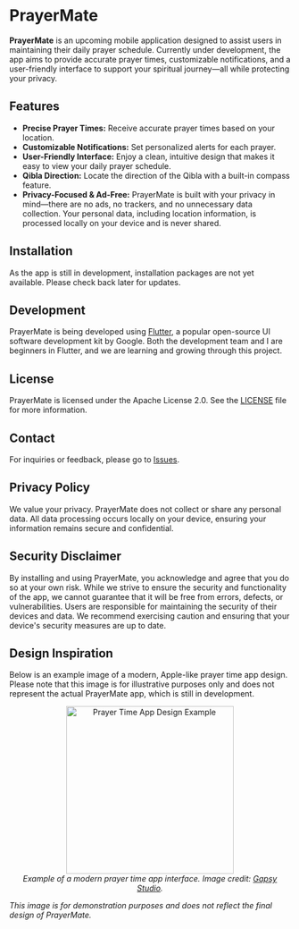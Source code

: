 # PrayerMate

**PrayerMate** is an upcoming mobile application designed to assist users in maintaining their daily prayer schedule. Currently under development, the app aims to provide accurate prayer times, customizable notifications, and a user-friendly interface to support your spiritual journey—all while protecting your privacy.

## Features

- **Precise Prayer Times:** Receive accurate prayer times based on your location.
- **Customizable Notifications:** Set personalized alerts for each prayer.
- **User-Friendly Interface:** Enjoy a clean, intuitive design that makes it easy to view your daily prayer schedule.
- **Qibla Direction:** Locate the direction of the Qibla with a built-in compass feature.
- **Privacy-Focused & Ad-Free:** PrayerMate is built with your privacy in mind—there are no ads, no trackers, and no unnecessary data collection. Your personal data, including location information, is processed locally on your device and is never shared.

## Installation

As the app is still in development, installation packages are not yet available. Please check back later for updates.

## Development

PrayerMate is being developed using [Flutter](https://flutter.dev/), a popular open-source UI software development kit by Google. Both the development team and I are beginners in Flutter, and we are learning and growing through this project.

## License

PrayerMate is licensed under the Apache License 2.0. See the [LICENSE](LICENSE) file for more information.

## Contact

For inquiries or feedback, please go to [Issues](https://github.com/yavuzselimkolbasar/PrayerMate/issues).

## Privacy Policy

We value your privacy. PrayerMate does not collect or share any personal data. All data processing occurs locally on your device, ensuring your information remains secure and confidential.

## Security Disclaimer

By installing and using PrayerMate, you acknowledge and agree that you do so at your own risk. While we strive to ensure the security and functionality of the app, we cannot guarantee that it will be free from errors, defects, or vulnerabilities. Users are responsible for maintaining the security of their devices and data. We recommend exercising caution and ensuring that your device's security measures are up to date.

## Design Inspiration

Below is an example image of a modern, Apple-like prayer time app design. Please note that this image is for illustrative purposes only and does not represent the actual PrayerMate app, which is still in development.

<p align="center">
  <img src="https://i.pinimg.com/736x/7f/50/f0/7f50f0fa5662010c24deeefe674a0fe5.jpg" alt="Prayer Time App Design Example" width="300" />
  <br>
  <em>Example of a modern prayer time app interface. Image credit: <a href="https://www.pinterest.com/gapsystudio/">Gapsy Studio</a>.</em>
</p>

*This image is for demonstration purposes and does not reflect the final design of PrayerMate.*

